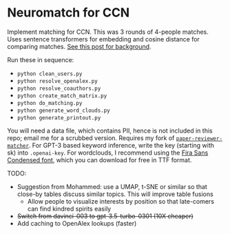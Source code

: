 # Neuromatch for CCN

Implement matching for CCN. This was 3 rounds of 4-people matches. Uses sentence transformers for embedding and cosine distance for comparing matches. [See this post for background](https://twitter.com/patrickmineault/status/1561454618781138945).

Run these in sequence:

* `python clean_users.py`
* `python resolve_openalex.py`
* `python resolve_coauthors.py`
* `python create_match_matrix.py`
* `python do_matching.py`
* `python generate_word_clouds.py`
* `python generate_printout.py`

You will need a data file, which contains PII, hence is not included in this repo; email me for a scrubbed version. Requires my fork of [`paper-reviewer-matcher`](https://github.com/patrickmineault/paper-reviewer-matcher). For GPT-3 based keyword inference, write the key (starting with sk) into `.openai-key`. For wordclouds, I recommend using the [Fira Sans Condensed font](https://fonts.google.com/specimen/Fira+Sans+Condensed), which you can download for free in TTF format.

TODO:

* Suggestion from Mohammed: use a UMAP, t-SNE or similar so that close-by tables discuss similar topics. This will improve table fusions
    * Allow people to visualize interests by position so that late-comers can find kindred spirits easily
* ~~Switch from davinci-003 to gpt-3.5-turbo-0301 (10X cheaper)~~
* Add caching to OpenAlex lookups (faster)

